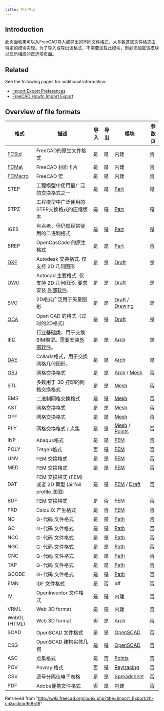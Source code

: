 ```yaml
---
title: 导入导出
---
```

## Introduction

此页面收集可以从FreeCAD导入或导出的不同文件格式。大多数这些文件格式由特定的模块实现。为了导入或导出该格式，不需要加载此模块，但必须加载该模块以显示相应的首选项页面。

## Related

See the following pages for additional information:

* [Import Export Preferences](/Import_Export_Preferences "Import Export Preferences")
* [FreeCAD Howto Import Export](/FreeCAD_Howto_Import_Export "FreeCAD Howto Import Export")

## Overview of file formats

| 格式 | 描述 | 导入 | 导出 | 模块 | 参数页 |
| --- | --- | --- | --- | --- | --- |
| [FCStd](/Fcstd_file_format "Fcstd file format") | FreeCAD的原生文件格式 | 是 | 是 | 内建 | 否 |
| [FCMat](/Material "Material") | FreeCAD 材质卡片 | 是 | 是 | 内建 | 否 |
| [FCMacro](/Macros "Macros") | FreeCAD 宏 | 是 | 是 | 内建 | 否 |
| STEP | 工程模型中使用最广泛的交换格式之一 | 是 | 是 | [Part](/Part_Workbench "Part Workbench") | 是 |
| STPZ | 工程模型中广泛使用的STEP交换格式的压缩版本 | 是 | 是 | [Part](/Part_Workbench "Part Workbench") | 是 |
| IGES | 有点老，但仍然经常使用的二进制格式 | 是 | 是 | [Part](/Part_Workbench "Part Workbench") | 是 |
| BREP | OpenCasCade 的原生格式 | 是 | 是 | [Part](/Part_Workbench "Part Workbench") | 否 |
| [DXF](/Draft_DXF "Draft DXF") | Autodesk 交换格式. 仅支持 2D 几何图形 | 是 | 是 | [Draft](/Draft_Workbench "Draft Workbench") | 是 |
| [DWG](/FreeCAD_and_DWG_Import "FreeCAD and DWG Import") | Autocad 主要格式. 仅支持 2D 几何图形. 要求安装 [外部软件](/FreeCAD_and_DWG_Import "FreeCAD and DWG Import"). | 是 | 是 | [Draft](/Draft_Workbench "Draft Workbench") | 是 |
| [SVG](/Draft_SVG "Draft SVG") | 2D格式广泛用于矢量图形 | 是 | 是 | [Draft](/Draft_Workbench "Draft Workbench") / [Drawing](/Drawing_Workbench "Drawing Workbench") | 是 |
| [OCA](/Draft_OCA "Draft OCA") | Open CAD 的格式（过时的2D格式） | 是 | 是 | [Draft](/Draft_Workbench "Draft Workbench") | 是 |
| [IFC](/Arch_IFC "Arch IFC") | 行业基础类，用于交换BIM模型。需要安装[外部软件](/Arch_IFC "Arch IFC")。 | 是 | 是 | [Arch](/Arch_Workbench "Arch Workbench") | 是 |
| [DAE](/Arch_DAE "Arch DAE") | Collada格式，用于交换网格几何图形。 | 是 | 是 | [Arch](/Arch_Workbench "Arch Workbench") | 是 |
| [OBJ](/Arch_OBJ "Arch OBJ") | 网格交换格式 | 是 | 是 | [Arch](/Arch_Workbench "Arch Workbench") / [Mesh](/Mesh_Workbench "Mesh Workbench") | 否 |
| STL | 多数用于 3D 打印的网格交换格式 | 是 | 是 | [Mesh](/Mesh_Workbench "Mesh Workbench") | 否 |
| BMS | 二进制网格交换格式 | 是 | 是 | [Mesh](/Mesh_Workbench "Mesh Workbench") | 否 |
| AST | 网格交换格式 | 是 | 是 | [Mesh](/Mesh_Workbench "Mesh Workbench") | 否 |
| OFF | 网格交换格式 | 是 | 是 | [Mesh](/Mesh_Workbench "Mesh Workbench") | 否 |
| PLY | 网格交换格式 / 点集 | 是 | 是 | [Mesh](/Mesh_Workbench "Mesh Workbench") / [Points](/Points_Workbench "Points Workbench") | 否 |
| INP | Abaqus格式 | 是 | 是 | [FEM](/FEM_Workbench "FEM Workbench") | 否 |
| POLY | Tetgen格式 | 否 | 是 | [FEM](/FEM_Workbench "FEM Workbench") | 否 |
| UNV | FEM 交换格式 | 是 | 是 | [FEM](/FEM_Workbench "FEM Workbench") | 否 |
| MED | FEM 交换格式 | 是 | 是 | [FEM](/FEM_Workbench "FEM Workbench") | 否 |
| DAT | FEM 交换格式 (FEM) 或者 2D 翼型 (airfoil profile 底图) | 是 | 是 | [FEM](/FEM_Workbench "FEM Workbench") / [Draft](/Draft_Workbench "Draft Workbench") | 否 |
| BDF | FEM 交换格式 | 是 | 否 | [FEM](/FEM_Workbench "FEM Workbench") | 否 |
| FRD | CalculiX 产生格式 | 是 | 否 | [FEM](/FEM_Workbench "FEM Workbench") | 否 |
| NC | G-代码 文件格式 | 是 | 是 | [Path](/Path_Workbench "Path Workbench") | 否 |
| GC | G-代码 文件格式 | 是 | 是 | [Path](/Path_Workbench "Path Workbench") | 否 |
| NCC | G-代码 文件格式 | 是 | 是 | [Path](/Path_Workbench "Path Workbench") | 否 |
| NGC | G-代码 文件格式 | 是 | 是 | [Path](/Path_Workbench "Path Workbench") | 否 |
| CNC | G-代码 文件格式 | 是 | 是 | [Path](/Path_Workbench "Path Workbench") | 否 |
| TAP | G-代码 文件格式 | 是 | 是 | [Path](/Path_Workbench "Path Workbench") | 否 |
| GCODE | G-代码 文件格式 | 是 | 是 | [Path](/Path_Workbench "Path Workbench") | 否 |
| EMN | IDF 文件格式 | 是 | 否 | Idf | 否 |
| IV | OpenInventor 文件格式 | 是 | 是 | 内建 | 否 |
| VRML | Web 3D format | 是 | 是 | 内建 | 否 |
| WebGL (HTML) | Web 3D format | 否 | 是 | [Arch](/Arch_Workbench "Arch Workbench") | 否 |
| SCAD | OpenSCAD 文件格式 | 是 | 是 | [OpenSCAD](/OpenSCAD_Workbench "OpenSCAD Workbench") | 否 |
| CSG | OpenSCAD 建构实体几何 | 是 | 是 | [OpenSCAD](/OpenSCAD_Workbench "OpenSCAD Workbench") | 否 |
| ASC | 点集格式 | 是 | 否 | [Points](/Points_Workbench "Points Workbench") | 否 |
| POV | Povray 格式 | 否 | 是 | [Raytracing](/Raytracing_Workbench "Raytracing Workbench") | 否 |
| CSV | 逗号分隔值电子表格 | 是 | 是 | [Spreadsheet](/Spreadsheet_Workbench "Spreadsheet Workbench") | 否 |
| PDF | Adobe便携文件格式 | 否 | 是 | 内建 | 否 |

Retrieved from "<http://wiki.freecad.org/index.php?title=Import_Export/zh-cn&oldid=958518>"
